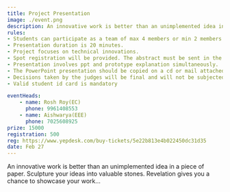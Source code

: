 ```yaml
---
title: Project Presentation
image: ./event.png
description: An innovative work is better than an unimplemented idea in a piece of paper. Sculpture your ideas into valuable stones.Revelation gives you a chance to showcase your work,
rules:
- Students can participate as a team of max 4 members or min 2 members.
- Presentation duration is 20 minutes.
- Project focuses on technical innovations.
- Spot registration will be provided. The abstract must be sent in the prescribed format during online registration. Also hard copies of the abstract must be submitted at the time of presentation.
- Presentation involves ppt and prototype explanation simultaneously.
- The PowerPoint presentation should be copied on a cd or mail attached and brought.
- Decisions taken by the judges will be final and will not be subjected to any further discussions.
- Valid student id card is mandatory

eventHeads:
    - name: Rosh Roy(EC)
      phone: 9961408553
    - name: Aishwarya(EEE)
      phone: 7025608925
prize: 15000
registration: 500
reg: https://www.yepdesk.com/buy-tickets/5e22b813e4b022450dc31d35
date: Feb 27
---
```


An innovative work is better than an unimplemented idea in a piece of paper. Sculpture your ideas into valuable stones.
Revelation gives you a chance to showcase your work...
